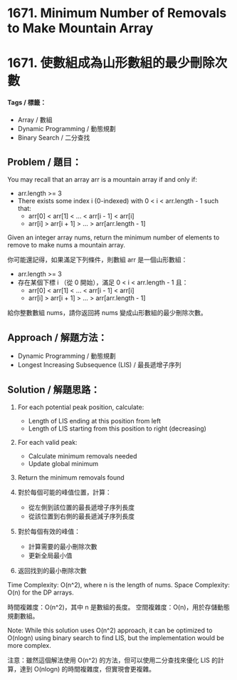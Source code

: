 # 1671. Minimum Number of Removals to Make Mountain Array
# 1671. 使數組成為山形數組的最少刪除次數

#### Tags / 標籤：
- Array / 數組
- Dynamic Programming / 動態規劃
- Binary Search / 二分查找

## Problem / 題目：
You may recall that an array arr is a mountain array if and only if:
- arr.length >= 3
- There exists some index i (0-indexed) with 0 < i < arr.length - 1 such that:
  - arr[0] < arr[1] < ... < arr[i - 1] < arr[i]
  - arr[i] > arr[i + 1] > ... > arr[arr.length - 1]

Given an integer array nums, return the minimum number of elements to remove to make nums a mountain array.

你可能還記得，如果滿足下列條件，則數組 arr 是一個山形數組：
- arr.length >= 3
- 存在某個下標 i （從 0 開始），滿足 0 < i < arr.length - 1 且：
  - arr[0] < arr[1] < ... < arr[i - 1] < arr[i]
  - arr[i] > arr[i + 1] > ... > arr[arr.length - 1]

給你整數數組 nums，請你返回將 nums 變成山形數組的最少刪除次數。

## Approach / 解題方法：
- Dynamic Programming / 動態規劃
- Longest Increasing Subsequence (LIS) / 最長遞增子序列

## Solution / 解題思路：
1. For each potential peak position, calculate:
   - Length of LIS ending at this position from left
   - Length of LIS starting from this position to right (decreasing)
2. For each valid peak:
   - Calculate minimum removals needed
   - Update global minimum
3. Return the minimum removals found

1. 對於每個可能的峰值位置，計算：
   - 從左側到該位置的最長遞增子序列長度
   - 從該位置到右側的最長遞減子序列長度
2. 對於每個有效的峰值：
   - 計算需要的最小刪除次數
   - 更新全局最小值
3. 返回找到的最小刪除次數

Time Complexity: O(n^2), where n is the length of nums.
Space Complexity: O(n) for the DP arrays.

時間複雜度：O(n^2)，其中 n 是數組的長度。
空間複雜度：O(n)，用於存儲動態規劃數組。

Note: While this solution uses O(n^2) approach, it can be optimized to O(nlogn) using binary search to find LIS, but the implementation would be more complex.

注意：雖然這個解法使用 O(n^2) 的方法，但可以使用二分查找來優化 LIS 的計算，達到 O(nlogn) 的時間複雜度，但實現會更複雜。 